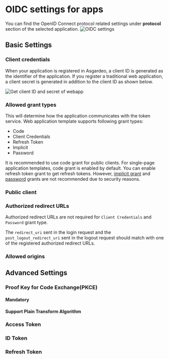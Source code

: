 # OIDC settings for apps

You can find the OpenID Connect protocol related settings under **protocol** section of the selected application. 
  <img :src="$withBase('/assets/img/guides/applications/app-protocol-settings.png')" alt="OIDC settings">
 
## Basic Settings

### Client credentials

When your application is registered in Asgardeo, a client ID is generated as the identifier of the application. If you register a traditional web application, a client secret is generated in addition to the client ID as shown below.

<img :src="$withBase('/assets/img/guides/applications/get-client-id-and-secret.png')" alt="Get client ID and secret of webapp">

### Allowed grant types
This will determine how the application communicates with the token service. Web application template supports following grant types:
 - Code
 - Client Credentials
 - Refresh Token
 - Implicit
 - Password   

It is recommended to use code grant for public clients. For single-page application templates, code grant is enabled by default. 
You can enable refresh token grant to get refresh tokens. 
However, [implicit grant](https://datatracker.ietf.org/doc/html/draft-ietf-oauth-security-topics-14#section-2.1.2) and [password](https://datatracker.ietf.org/doc/html/draft-ietf-oauth-security-topics-14#section-2.4) grants are not recommended due to security reasons.

### Public client

<CommonGuide guide='guides/fragments/manage-app/oidc-settings/public-client.md'/>

### Authorized redirect URLs
Authorized redirect URLs are not required for `Client Credentials` and `Password` grant type.

<CommonGuide guide='guides/fragments/manage-app/oidc-settings/authorized-urls.md'/>

The `redirect_uri` sent in the <a :href="$withBase('/guides/authentication/oidc/implement-auth-code/#get-authorization-code')">login</a> request and the `post_logout_redirect_uri` sent in the <a :href="$withBase('/guides/authentication/oidc/add-logout')">logout request</a> should match with one of the registered authorized redirect URLs.


### Allowed origins
 <CommonGuide guide='guides/fragments/manage-app/oidc-settings/allowed-origin.md'/>
 
## Advanced Settings
### Proof Key for Code Exchange(PKCE)

#### Mandatory 
 <CommonGuide guide='guides/fragments/manage-app/oidc-settings/pkce-mandatory.md'/>

#### Support Plain Transform Algorithm
 <CommonGuide guide='guides/fragments/manage-app/oidc-settings/pkce-plain-text.md'/>

### Access Token
  <CommonGuide guide='guides/fragments/manage-app/oidc-settings/access-token.md'/>

### ID Token
 <CommonGuide guide='guides/fragments/manage-app/oidc-settings/id-token.md'/>

### Refresh Token
 <CommonGuide guide='guides/fragments/manage-app/oidc-settings/refresh-token.md'/>
